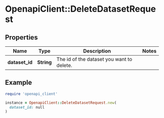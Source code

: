 # OpenapiClient::DeleteDatasetRequest

## Properties

| Name | Type | Description | Notes |
| ---- | ---- | ----------- | ----- |
| **dataset_id** | **String** | The id of the dataset you want to delete. |  |

## Example

```ruby
require 'openapi_client'

instance = OpenapiClient::DeleteDatasetRequest.new(
  dataset_id: null
)
```


